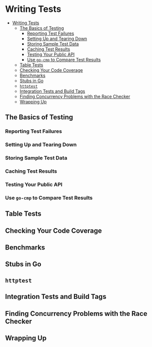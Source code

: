 # Writing Tests 

<!--toc:start-->
- [Writing Tests](#writing-tests)
  - [The Basics of Testing](#the-basics-of-testing)
    - [Reporting Test Failures](#reporting-test-failures)
    - [Setting Up and Tearing Down](#setting-up-and-tearing-down)
    - [Storing Sample Test Data](#storing-sample-test-data)
    - [Caching Test Results](#caching-test-results)
    - [Testing Your Public API](#testing-your-public-api)
    - [Use `go-cmp` to Compare Test Results](#use-go-cmp-to-compare-test-results)
  - [Table Tests](#table-tests)
  - [Checking Your Code Coverage](#checking-your-code-coverage)
  - [Benchmarks](#benchmarks)
  - [Stubs in Go](#stubs-in-go)
  - [`httptest`](#httptest)
  - [Integration Tests and Build Tags](#integration-tests-and-build-tags)
  - [Finding Concurrency Problems with the Race Checker](#finding-concurrency-problems-with-the-race-checker)
  - [Wrapping Up](#wrapping-up)
<!--toc:end-->

## The Basics of Testing 

### Reporting Test Failures

### Setting Up and Tearing Down 

### Storing Sample Test Data 

### Caching Test Results 

### Testing Your Public API 

### Use `go-cmp` to Compare Test Results

## Table Tests 

## Checking Your Code Coverage 

## Benchmarks 

## Stubs in Go 

## `httptest` 

## Integration Tests and Build Tags 

## Finding Concurrency Problems with the Race Checker 

## Wrapping Up
